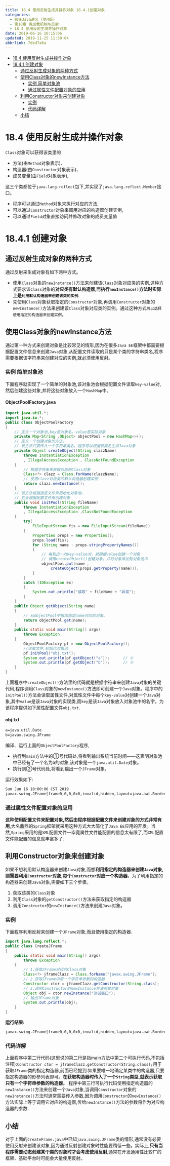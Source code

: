 ```yaml
---
title: 18.4 使用反射生成并操作对象 18.4.1创建对象
categories: 
  - 疯狂Java讲义 (第4版)
  - 第18章 类加载机制与反射
  - 18.4 使用反射生成并操作对象
date: 2019-06-16 10:15:06
updated: 2019-11-25 11:30:04
abbrlink: 7ded7a6a
---
```

<div id='my_toc'>

- [18.4 使用反射生成并操作对象](/JavaReadingNotes/7ded7a6a/#18-4-使用反射生成并操作对象)
- [18.4.1 创建对象](/JavaReadingNotes/7ded7a6a/#18-4-1-创建对象)
    - [通过反射生成对象的两种方式](/JavaReadingNotes/7ded7a6a/#通过反射生成对象的两种方式)
    - [使用Class对象的newInstance方法](/JavaReadingNotes/7ded7a6a/#使用Class对象的newInstance方法)
        - [实例 简单对象池](/JavaReadingNotes/7ded7a6a/#实例-简单对象池)
        - [通过属性文件配置对象的应用](/JavaReadingNotes/7ded7a6a/#通过属性文件配置对象的应用)
    - [利用Constructor对象来创建对象](/JavaReadingNotes/7ded7a6a/#利用Constructor对象来创建对象)
        - [实例](/JavaReadingNotes/7ded7a6a/#实例)
        - [代码详解](/JavaReadingNotes/7ded7a6a/#代码详解)
    - [小结](/JavaReadingNotes/7ded7a6a/#小结)

</div>
<!--more-->
<script>if (navigator.platform.toLowerCase() == 'win32'){document.getElementById('my_toc').style.display = 'none';}</script>

<!--end-->
# 18.4 使用反射生成并操作对象 #
`Class`对象可以获得该类里的
- 方法(由`Method`对象表示)、
- 构造器(由`Constructor`对象表示)、
- 成员变量(由`Field`对象表示),

这三个类都位于`java.lang.reflect`包下,并实现了`java.lang.reflect.Member`接口。
- 程序可以通过`Method`对象来执行对应的方法,
- 可以通过`Constructor`对象来调用对应的构造器创建实例,
- 可以通过`Field`对象直接访问并修改对象的成员变量值

# 18.4.1 创建对象 #
## 通过反射生成对象的两种方式 ##
通过反射来生成对象有如下两种方式。
- 使用`Class`对象的`newInstance()`方法来创建该`Class`对象对应类的实例,这种方式要求该`Class`对象的**对应类有默认构造器**,而**执行`newInstance()`方法时实际上是`利用默认构造器来创建该类的实例`**.
- 先使用`Class`对象获取指定的`Constructor`对象,再调用`Constructor`对象的`newInstance()`方法来创建该`Class`对象对应类的实例。通过这种方式`可以选择使用指定的构造器来创建实例`。

## 使用Class对象的newInstance方法 ##
通过第一种方式来创建对象是比较常见的情形,因为在很多`Java EE`框架中都需要根据配置文件信息来创建`Java`对象,从配置文件读取的只是某个类的字符串类名,程序需要根据该字符串来创建对应的实例,就必须使用反射。
### 实例 简单对象池 ###
下面程序就实现了一个简单的对象池,该对象池会根据配置文件读取`key-value`对,然后创建这些对象,并将这些对象放入一个`HashMap`中。
#### ObjectPoolFactory.java ####
```java
import java.util.*;
import java.io.*;
public class ObjectPoolFactory
{
    // 定义一个对象池,key是对象名，value是实际对象
    private Map<String ,Object> objectPool = new HashMap<>();
    // 定义一个创建对象的方法，
    // 该方法只要传入一个字符串类名，程序可以根据该类名生成Java对象
    private Object createObject(String clazzName)
        throws InstantiationException
        , IllegalAccessException , ClassNotFoundException
    {
        // 根据字符串来获取对应的Class对象
        Class<?> clazz = Class.forName(clazzName);
        // 使用clazz对应类的默认构造器创建实例
        return clazz.newInstance();
    }
    // 该方法根据指定文件来初始化对象池，
    // 它会根据配置文件来创建对象
    public void initPool(String fileName)
        throws InstantiationException
        , IllegalAccessException ,ClassNotFoundException
    {
        try(
            FileInputStream fis = new FileInputStream(fileName))
        {
            Properties props = new Properties();
            props.load(fis);
            for (String name : props.stringPropertyNames())
            {
                // 每取出一对key-value对，就根据value创建一个对象
                // 调用createObject()创建对象，并将对象添加到对象池中
                objectPool.put(name ,
                    createObject(props.getProperty(name)));
            }
        }
        catch (IOException ex)
        {
            System.out.println("读取" + fileName + "异常");
        }
    }
    public Object getObject(String name)
    {
        // 从objectPool中取出指定name对应的对象。
        return objectPool.get(name);
    }
    public static void main(String[] args)
        throws Exception
    {
        ObjectPoolFactory pf = new ObjectPoolFactory();
        //读取文件,初始化对象池
        pf.initPool("obj.txt");
        System.out.println(pf.getObject("a"));      // ①
        System.out.println(pf.getObject("b"));      // ②
    }
}
```
上面程序中`createObject()`方法里的代码就是根据字符串来创建`Java`对象的关键代码,程序调用`Class`对象的`newInstance()`方法即可创建一个`Java`对象。程序中的`initPool()`方法会读取属性文件,对属性文件中每个`key-value`对创建一个`Java`对象,其中`value`是该`Java`对象的实现类,而`key`是该`Java`对象放入对象池中的名字。为该程序提供如下属性配置文件`obj.txt`.
#### obj.txt ####
```txt
a=java.util.Date
b=javax.swing.JFrame
```
编译、运行上面的`ObjectPoolFactory`程序,
- 执行到`main`方法中的①号代码处,将看到输出系统当前时间——这表明对象池中已经有了一个名为a的对象,该对象是一个`java.util.Date`对象。
- 执行到②号代码处,将看到输出一个`JFrame`对象。

运行效果如下:
```cmd
Sun Jun 16 10:00:06 CST 2019
javax.swing.JFrame[frame0,0,0,0x0,invalid,hidden,layout=java.awt.BorderLayout,title=,resizable,normal,defaultCloseOperation=HIDE_ON_CLOSE,rootPane=javax.swing.JRootPane[,0,0,0x0,invalid,layout=javax.swing.JRootPane$RootLayout,alignmentX=0.0,alignmentY=0.0,border=,flags=16777673,maximumSize=,minimumSize=,preferredSize=],rootPaneCheckingEnabled=true]
```
### 通过属性文件配置对象的应用 ###
**这种使用配置文件来配置对象,然后由程序根据配置文件来创建对象的方式非常有用**,大名鼎鼎的`Spring`框架就采用这种方式大大简化了`Java EE`应用的开发。当然,`Spring`采用的是`XML`配置文件—毕竟属性文件能配置的信息太有限了,而`XML`配置文件能配置的信息就丰富多了.
## 利用Constructor对象来创建对象 ##
如果不想利用默认构造器来创建`Java`对象,而想**利用指定的构造器来创建`Java`对象,则需要利用`Constructor`对象,每个`Constructor`对应一个构造器**。为了利用指定的构造器来创建`Java`对象,需要如下三个步骤。
1. 获取该类的`Class`对象
2. 利用`Class`对象的`getConstructor()`方法来获取指定的构造器
3. 调用`Constructor`的`newInstance()`方法来创建`Java`对象。

### 实例 ###
下面程序利用反射来创建一个`JFrame`对象,而且使用指定的构造器.
```java
import java.lang.reflect.*;
public class CreateJFrame
{
    public static void main(String[] args)
        throws Exception
    {
        // 1.获取JFrame对应的Class对象
        Class<?> jframeClazz = Class.forName("javax.swing.JFrame");
        // 2.获取JFrame中带一个字符串参数的构造器
        Constructor ctor = jframeClazz.getConstructor(String.class);
        // 3.调用Constructor的newInstance方法创建对象
        Object obj = ctor.newInstance("测试窗口");
        // 输出JFrame对象
        System.out.println(obj);
    }
}
```
**运行结果:**
```cmd
javax.swing.JFrame[frame0,0,0,0x0,invalid,hidden,layout=java.awt.BorderLayout,title=测试窗口,resizable,normal,defaultCloseOperation=HIDE_ON_CLOSE,rootPane=javax.swing.JRootPane[,0,0,0x0,invalid,layout=javax.swing.JRootPane$RootLayout,alignmentX=0.0,alignmentY=0.0,border=,flags=16777673,maximumSize=,minimumSize=,preferredSize=],rootPaneCheckingEnabled=true]
```
### 代码详解 ###
上面程序中第二行代码(这里说的第二行是指main方法中第二个可执行代码,不包括注释):`Constructor ctor = jframeClazz.getConstructor(String.class);`用于获取`JFrame`类的指定构造器,前面已经提到:如果要唯一地确定某类中的构造器,只要指定构造器的形参列表即可。**在获取构造器时传入了一个`String`类型,就表示获取只有一个字符串参数的构造器**。
程序中第三行可执行代码使用指定构造器的`newInstance()`方法来创建一个`Java`对象,当调用`Constructor`对象的`newInstance()`方法时通常需要传入参数,因为调用`Constructor`的`newInstance()`方法实际上等于调用它对应的构造器,传给`newInstance()`方法的参数将作为对应构造器的参数.
## 小结 ##
对于上面的`CreateFrame.java`中已知`java.swing.JFrame`类的情形,通常没有必要使用反射来创建该对象,因为通过反射创建对象时性能要稍低一些。实际上,**只有当程序需要动态创建某个类的对象时才会考虑使用反射**,通常在开发通用性比较广的框架、基础平台时可能会大量使用反射。

